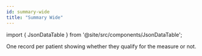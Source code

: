 ```yaml
---
id: summary-wide
title: "Summary Wide"
---
```


import { JsonDataTable } from '@site/src/components/JsonDataTable';

One record per patient showing whether they qualify for the measure or not.

<JsonDataTable jsonPath="nodes.model\.the_tuva_project\.quality_measures__summary_wide.columns" />